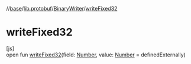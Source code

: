 //[base](../../../index.md)/[lib.protobuf](../index.md)/[BinaryWriter](index.md)/[writeFixed32](write-fixed32.md)

# writeFixed32

[js]\
open fun [writeFixed32](write-fixed32.md)(field: [Number](https://kotlinlang.org/api/latest/jvm/stdlib/kotlin/-number/index.html), value: [Number](https://kotlinlang.org/api/latest/jvm/stdlib/kotlin/-number/index.html) = definedExternally)
